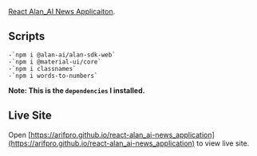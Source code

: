 [React Alan_AI News Applicaiton](https://github.com/arifpro/react-alan_ai-news_application).

## Scripts
    -`npm i @alan-ai/alan-sdk-web`
    -`npm i @material-ui/core`
    -`npm i classnames`
    -`npm i words-to-numbers`
**Note: This is the `dependencies` I installed.**

## Live Site
Open [https://arifpro.github.io/react-alan_ai-news_application](https://arifpro.github.io/react-alan_ai-news_application) to view live site.